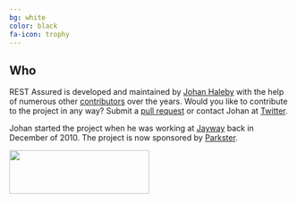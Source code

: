 ```yaml
---
bg: white
color: black 
fa-icon: trophy
---
```

## Who

REST Assured is developed and maintained by [Johan Haleby](https://twitter.com/johanhaleby) with the help of numerous other [contributors](https://github.com/rest-assured/rest-assured/contributors) over the years.
Would you like to contribute to the project in any way? Submit a [pull request](https://github.com/rest-assured/rest-assured) or contact Johan at [Twitter](https://twitter.com/johanhaleby).

Johan started the project when he was working at [Jayway](https://www.jayway.com/) back in December of 2010. The project is now sponsored by [Parkster](https://www.parkster.se).

<a href="https://www.parkster.se"><img src="https://www.parkster.com/se/wp-content/themes/parkster/images/Parkster_logotyp.svg" align="left" height="78" width="250" ></a> 